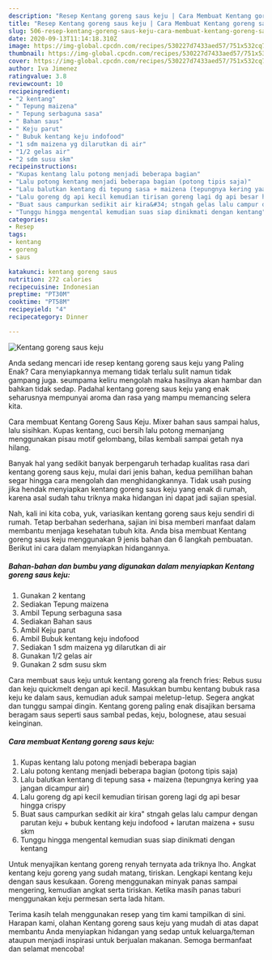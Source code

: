 ```yaml
---
description: "Resep Kentang goreng saus keju | Cara Membuat Kentang goreng saus keju Yang Menggugah Selera"
title: "Resep Kentang goreng saus keju | Cara Membuat Kentang goreng saus keju Yang Menggugah Selera"
slug: 506-resep-kentang-goreng-saus-keju-cara-membuat-kentang-goreng-saus-keju-yang-menggugah-selera
date: 2020-09-13T11:14:18.310Z
image: https://img-global.cpcdn.com/recipes/530227d7433aed57/751x532cq70/kentang-goreng-saus-keju-foto-resep-utama.jpg
thumbnail: https://img-global.cpcdn.com/recipes/530227d7433aed57/751x532cq70/kentang-goreng-saus-keju-foto-resep-utama.jpg
cover: https://img-global.cpcdn.com/recipes/530227d7433aed57/751x532cq70/kentang-goreng-saus-keju-foto-resep-utama.jpg
author: Iva Jimenez
ratingvalue: 3.8
reviewcount: 10
recipeingredient:
- "2 kentang"
- " Tepung maizena"
- " Tepung serbaguna sasa"
- " Bahan saus"
- " Keju parut"
- " Bubuk kentang keju indofood"
- "1 sdm maizena yg dilarutkan di air"
- "1/2 gelas air"
- "2 sdm susu skm"
recipeinstructions:
- "Kupas kentang lalu potong menjadi beberapa bagian"
- "Lalu potong kentang menjadi beberapa bagian (potong tipis saja)"
- "Lalu balutkan kentang di tepung sasa + maizena (tepungnya kering yaa jangan dicampur air)"
- "Lalu goreng dg api kecil kemudian tirisan goreng lagi dg api besar hingga crispy"
- "Buat saus campurkan sedikit air kira&#34; stngah gelas lalu campur dengan parutan keju + bubuk kentang keju indofood + larutan maizena + susu skm"
- "Tunggu hingga mengental kemudian suas siap dinikmati dengan kentang"
categories:
- Resep
tags:
- kentang
- goreng
- saus

katakunci: kentang goreng saus 
nutrition: 272 calories
recipecuisine: Indonesian
preptime: "PT30M"
cooktime: "PT58M"
recipeyield: "4"
recipecategory: Dinner

---
```



![Kentang goreng saus keju](https://img-global.cpcdn.com/recipes/530227d7433aed57/751x532cq70/kentang-goreng-saus-keju-foto-resep-utama.jpg)

Anda sedang mencari ide resep kentang goreng saus keju yang Paling Enak? Cara menyiapkannya memang tidak terlalu sulit namun tidak gampang juga. seumpama keliru mengolah maka hasilnya akan hambar dan bahkan tidak sedap. Padahal kentang goreng saus keju yang enak seharusnya mempunyai aroma dan rasa yang mampu memancing selera kita.

Cara membuat Kentang Goreng Saus Keju. Mixer bahan saus sampai halus, lalu sisihkan. Kupas kentang, cuci bersih lalu potong memanjang menggunakan pisau motif gelombang, bilas kembali sampai getah nya hilang.

Banyak hal yang sedikit banyak berpengaruh terhadap kualitas rasa dari kentang goreng saus keju, mulai dari jenis bahan, kedua pemilihan bahan segar hingga cara mengolah dan menghidangkannya. Tidak usah pusing jika hendak menyiapkan kentang goreng saus keju yang enak di rumah, karena asal sudah tahu triknya maka hidangan ini dapat jadi sajian spesial.


Nah, kali ini kita coba, yuk, variasikan kentang goreng saus keju sendiri di rumah. Tetap berbahan sederhana, sajian ini bisa memberi manfaat dalam membantu menjaga kesehatan tubuh kita. Anda bisa membuat Kentang goreng saus keju menggunakan 9 jenis bahan dan 6 langkah pembuatan. Berikut ini cara dalam menyiapkan hidangannya.

<!--inarticleads1-->

##### Bahan-bahan dan bumbu yang digunakan dalam menyiapkan Kentang goreng saus keju:

1. Gunakan 2 kentang
1. Sediakan  Tepung maizena
1. Ambil  Tepung serbaguna sasa
1. Sediakan  Bahan saus
1. Ambil  Keju parut
1. Ambil  Bubuk kentang keju indofood
1. Sediakan 1 sdm maizena yg dilarutkan di air
1. Gunakan 1/2 gelas air
1. Gunakan 2 sdm susu skm


Cara membuat saus keju untuk kentang goreng ala french fries: Rebus susu dan keju quickmelt dengan api kecil. Masukkan bumbu kentang bubuk rasa keju ke dalam saus, kemudian aduk sampai meletup-letup. Segera angkat dan tunggu sampai dingin. Kentang goreng paling enak disajikan bersama beragam saus seperti saus sambal pedas, keju, bolognese, atau sesuai keinginan. 

<!--inarticleads2-->

##### Cara membuat Kentang goreng saus keju:

1. Kupas kentang lalu potong menjadi beberapa bagian
1. Lalu potong kentang menjadi beberapa bagian (potong tipis saja)
1. Lalu balutkan kentang di tepung sasa + maizena (tepungnya kering yaa jangan dicampur air)
1. Lalu goreng dg api kecil kemudian tirisan goreng lagi dg api besar hingga crispy
1. Buat saus campurkan sedikit air kira&#34; stngah gelas lalu campur dengan parutan keju + bubuk kentang keju indofood + larutan maizena + susu skm
1. Tunggu hingga mengental kemudian suas siap dinikmati dengan kentang


Untuk menyajikan kentang goreng renyah ternyata ada triknya lho. Angkat kentang keju goreng yang sudah matang, tiriskan. Lengkapi kentang keju dengan saus kesukaan. Goreng menggunakan minyak panas sampai mengering, kemudian angkat serta tiriskan. Ketika masih panas taburi menggunakan keju permesan serta lada hitam. 

Terima kasih telah menggunakan resep yang tim kami tampilkan di sini. Harapan kami, olahan Kentang goreng saus keju yang mudah di atas dapat membantu Anda menyiapkan hidangan yang sedap untuk keluarga/teman ataupun menjadi inspirasi untuk berjualan makanan. Semoga bermanfaat dan selamat mencoba!
